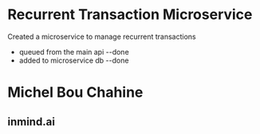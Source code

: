 # Recurrent Transaction Microservice

Created a microservice to manage recurrent transactions 
- queued from the main api --done
- added to microservice db --done

# Michel Bou Chahine
## inmind.ai